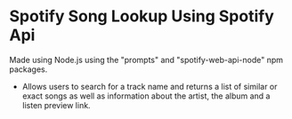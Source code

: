 # Spotify Song Lookup Using Spotify Api
Made using Node.js using the "prompts" and "spotify-web-api-node" npm packages.
* Allows users to search for a track name and returns a list of similar or exact songs as well as information about the artist, the album and a listen preview link.
